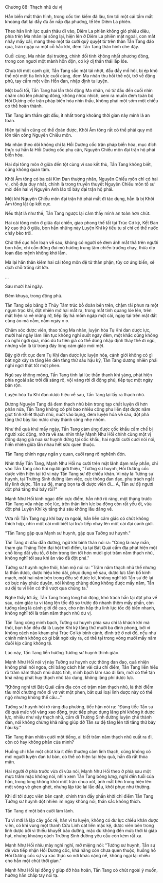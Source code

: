 




Chương 88: Thạch nhũ dư vị


Hắn biến mất thân hình, trong cốc tìm kiếm đã lâu, tìm tới một cái tầm mắt khoáng đạt lại đầy đủ ẩn nấp địa phương, tế lên Diêm La phiên.

Theo hắn linh lực quán thâu đi vào, Diêm La phiên không gió phiêu diêu, phía trên Ma nhãn lại sống lại, hiện lên ở Diêm La phiên mặt ngoài, con mắt nháy mấy cái, mang theo một tia cười quỷ quyệt từ trên thân Tần Tang đảo qua, tràn ngập ra một cỗ hắc khí, đem Tần Tang thân hình che đậy.

Cuối cùng, Ma nhãn đại trương, chính đối tinh không nhất phương đông, trong con ngươi một mảnh hỗn độn, có kỳ dị thần thái lấp lóe.

Chưa tới một canh giờ, Tần Tang sắc mặt tái nhợt, đầu đầy mồ hôi, bị ép khô thể nội một tia linh lực cuối cùng, đem Ma nhãn thu hồi thể nội, trở về động phủ, tay cầm một viên Hồn đan, nhập định tu luyện.

Một buổi tối, Tần Tang hai lần thôi động Ma nhãn, nó từ đầu đến cuối nhìn chăm chú lên phương đông, không nhúc nhích, xem ra muốn đem toàn bộ Hồi Dương cốc trận pháp biến hóa nhìn thấu, không phải một sớm một chiều có thể hoàn thành.

Tần Tang âm thầm gật đầu, ít nhất trong khoảng thời gian này mình là an toàn.

Hiện tại hắn cũng có thể đoán được, Khôi Âm tông rất có thể phải quy mô lớn tiến công Nguyên Chiếu môn.

Ma nhãn theo dõi không chỉ là Hồi Dương cốc trận pháp biến hóa, mục đích thực sự hẳn là Hồi Dương cốc phụ cận, Nguyên Chiếu môn đại trận hộ phái biến hóa.

Hai đại tông môn ở giữa đến tột cùng vì sao kết thù, Tần Tang không biết, cũng không quan tâm.

Khôi Âm tông có ba cái Kim Đan thượng nhân, Nguyên Chiếu môn chỉ có hai vị, chỗ dựa duy nhất, chính là trong truyền thuyết Nguyên Chiếu môn tổ sư mời đến hai vị Nguyên Anh lão tổ bày đại trận hộ phái.

Một khi Nguyên Chiếu môn đại trận hộ phái mất đi tác dụng, hẳn là bị Khôi Âm tông lật úp kết cục.

Nếu thật là như thế, Tần Tang ngược lại cảm thấy mình an toàn hơn chút.

Hai cái tông môn ở giữa đại chiến, giao phong thế tất tại Trúc Cơ kỳ, Kết Đan kỳ cao thủ ở giữa, bọn hắn những này Luyện Khí kỳ tiểu tu sĩ chỉ có thể nước chảy bèo trôi.

Chờ thế cục hỗn loạn về sau, không có người sẽ đem ánh mắt thả trên người bọn hắn, chỉ cần đừng đui mù hướng trung tâm chiến trường chạy, thừa dịp loạn đào mệnh không khó lắm.

Mà lại hắn thân kiêm hai cái tông môn đệ tử thân phận, tùy cơ ứng biến, xê dịch chỗ trống rất lớn.

...

Sau mười hai ngày.

Đêm khuya, trong động phủ.

Tần Tang xếp bằng ở Thủy Tâm trúc bồ đoàn bên trên, chậm rãi phun ra một ngụm trọc khí, đột nhiên mở hai mắt ra, trong mắt tinh quang lóe lên, trên mặt hiện ra vẻ mừng rỡ, tiếp lấy há mồm ngáp một cái, ngay tại trên mặt đất cùng áo mà nằm, nằm ngáy o o.

Chăm sóc dược viên, thao túng Ma nhãn, luyện hóa Tụ Khí đan dược lực, mười hai ngày làm liên tục không nghỉ suốt ngày đêm, một khắc cũng không có nghỉ ngơi qua, mặc dù tu tiên giả có thể dùng nhập định thay thế đi ngủ, nhưng vẫn là từ trong đáy lòng cảm giác mỏi mệt.

Bây giờ rốt cục đem Tụ Khí đan dược lực luyện hóa, cảnh giới không có gì bất ngờ xảy ra tăng lên đến tầng thứ sáu hậu kỳ, Tần Tang đương nhiên phải nghỉ ngơi thật tốt một phen.

Ngủ say không mộng, Tần Tang tỉnh lại lúc thần thanh khí sảng, phát hiện phía ngoài sắc trời đã sáng rõ, vội vàng rời đi động phủ, tiếp tục một ngày bận rộn.

Luyện hóa Tụ Khí đan dược hiệu về sau, Tần Tang lại lấy ra thạch nhũ.

Dương Nguyên Tang đã đem thạch nhũ bên trong tạp chất luyện đi hơn phân nửa, Tần Tang không có phí bao nhiêu công phu liền đạt được năm giọt tinh khiết thạch nhũ, nuốt vào bụng, đem luyện hóa về sau, đột phá tầng thứ bảy lúc nước chảy thành sông nhẹ nhõm.

Như thế quá khứ mấy ngày, Tần Tang cảm ứng được cốc khẩu cấm chế bị người xúc động, mở ra về sau nhìn thấy Mạnh Như Hối chính cùng một vị đồng dạng già nua sư huynh đứng tại cốc khẩu, hai người cười cười nói nói, hiển nhiên giữa lẫn nhau hết sức quen thuộc.

Tần Tang chỉnh ngay ngắn y quan, cười rạng rỡ nghênh đón.

Nhìn thấy Tần Tang, Mạnh Như Hối nụ cười trên mặt lãnh đạm mấy phần, chỉ vào Tần Tang cho hai người giới thiệu, "Tưởng sư huynh, Hồi Dương cốc dược viên hiện tại từ vị này Tần Tang sư đệ chiếu khán. Vị này là Tưởng sư huynh, tại Trường Sinh đường làm việc, cực thông đan đạo, phụ trách ngắt lấy linh dược, Tần sư đệ, mang bọn ta đi dược viên đi... A, Tần sư đệ ngươi đột phá tầng thứ bảy rồi?"

Mạnh Như Hối kinh ngạc đến cực điểm, hắn nhớ rõ ràng, một tháng trước Tần Tang vừa nhập cốc lúc, trên thân linh lực ba động còn rất yếu ớt, vừa đột phá Luyện Khí kỳ tầng thứ sáu không lâu dáng vẻ.

Vừa rồi Tần Tang ngự khí bay ra ngoài, hắn liền cảm giác có chút không thích hợp, nhìn một cái mới biết lại trực tiếp nhảy lên một cái đại cảnh giới.

"Tần Tang gặp qua Mạnh sư huynh, gặp qua Tưởng sư huynh."

Tần Tang đi đầu dẫn đường, ngữ khí bình thản nói ra: "Cũng là may mắn, tham gia Thăng Tiên đại hội thời điểm, ta tại Bát Quái cấm địa phát hiện một chỗ lòng đất yêu tổ, ở bên trong tìm tới hơn mười giọt trăm năm thạch nhũ, không nghĩ tới sau khi ăn vào đã đột phá."

Tưởng sư huynh nghe thôi, hâm mộ nói ra: "Trăm năm thạch nhũ thế nhưng là thần dược, dược hiệu kéo dài, phục dụng về sau, dược lực tẩm bổ kinh mạch, một hai năm bên trong đều sẽ được lợi, không nghĩ tới Tần sư đệ lại có bực này phúc duyên, nói không chừng dùng không được mấy năm, Tần sư đệ tu vi liền có thể vượt qua chúng ta."

Nghe thấy lời ấy, Tần Tang trong lòng hơi động, khó trách hắn tại đột phá về sau, cảm giác tu vi tăng lên tốc độ so trước đó nhanh thêm mấy phần, còn tưởng rằng là cảnh giới đề cao, cho nên hấp thu linh lực tốc độ biến nhanh, không nghĩ tới là trăm năm thạch nhũ dư vị.

Tần Tang cũng minh bạch, Tưởng sư huynh phía sau chỉ là khách khí mà thôi, bọn hắn đều đã là Luyện Khí kỳ tầng thứ mười ba đỉnh phong, bởi vì không cách nào kham phá Trúc Cơ kỳ bình cảnh, đình trệ ở nơi đó, nếu như chính mình không có gì bất ngờ xảy ra, có thể tại trong vòng mười mấy năm đuổi kịp cũng không tệ.

Lúc này, Tần Tang liền hướng Tưởng sư huynh thỉnh giáo.

Mạnh Như Hối nói vị này Tưởng sư huynh cực thông đan đạo, quả nhiên không phải nói ngoa, chỉ bằng cách hắn vài câu chỉ điểm, Tần Tang liền hiểu rõ trăm năm thạch nhũ dược tính, minh bạch làm sao đi làm, mới có thể tận khả năng phát huy thạch nhũ tác dụng, không lãng phí dược lực.

"Không nghĩ tới Bát Quái cấm địa còn có trăm năm thạch nhũ, là thời điểm tấu mời chưởng môn đi vơ vét một phen, bất quá loại linh dược này có thể ngộ nhưng không thể cầu..."

Tưởng sư huynh hỏi rõ ràng địa phương, tiếc hận nói ra: "Đáng tiếc Tần sư đệ quá mức vội vàng xao động, trực tiếp phục dụng lãng phí không ít dược lực, nhiều như vậy thạch nhũ, cầm đi Trường Sinh đường luyện chế thành đan, nói không chừng khả năng giúp đỡ Tần sư đệ tăng lên tới tầng thứ bảy hậu kỳ."

Tần Tang thản nhiên cười một tiếng, ai biết trăm năm thạch nhũ xuất ra đi, còn có hay không phần của mình?

Huống chi hắn một chút kia ít đến thương cảm linh thạch, cũng không có mời người luyện đan tư bản, có thể có hiện tại hiệu quả, hắn đã rất thỏa mãn.

Hai người ở phía trước vừa đi vừa nói, Mạnh Như Hối theo ở phía sau một mực trầm mặc không nói, nhìn xem Tần Tang bóng lưng, nghĩ đến tuổi của hắn, trong lòng không khỏi một trận chua xót, ánh mắt bên trong hiện lên một vòng vẻ ghen ghét, nhưng lập tức lại lắc đầu, khôi phục như thường.

Khi đi tới dược viên bên cạnh, chính tràn đầy phấn khởi chỉ điểm Tần Tang Tưởng sư huynh đột nhiên im ngay không nói, thần sắc không thích.

Tần Tang ở một bên cười làm lành.

Tu vi mới là lập cây gốc rễ, hắn vì tu luyện, không có dư lực chiếu khán dược viên, có khi vung một thanh Cửu Linh cát liền mặc kệ, dược viên bên trong linh dược bởi vì thiếu khuyết bảo dưỡng, mặc dù không đến mức thời kì giáp hạt, nhưng khoảng cách Trường Sinh đường yêu cầu còn kém rất xa.

Mạnh Như Hối nhíu mày nghĩ nghĩ, mở miệng nói: "Tưởng sư huynh, Tần sư đệ vừa tiếp nhận Hồi Dương cốc, khả năng còn chưa quen thuộc, huống hồ Hồi Dương cốc sự vụ xác thực so nơi khác nặng nề, không ngại lại nhiều cho hắn một chút thời gian."

Mạnh Như Hối lại đồng ý giúp đỡ hòa hoãn, Tần Tang có chút ngoài ý muốn, hướng hắn chắp tay nói tạ.




